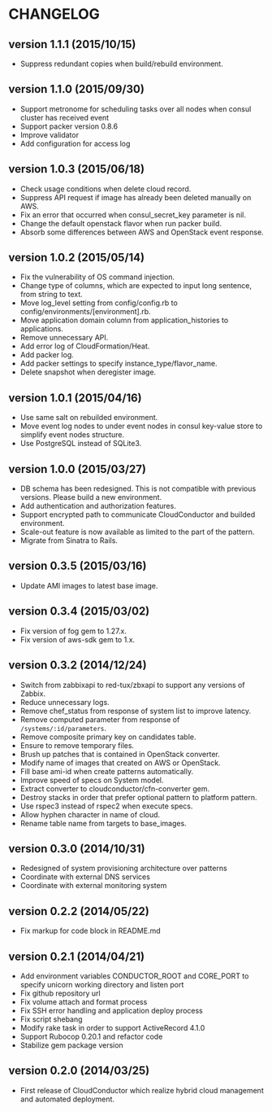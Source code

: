 CHANGELOG
=========

## version 1.1.1 (2015/10/15)

  - Suppress redundant copies when build/rebuild environment.

## version 1.1.0 (2015/09/30)

  - Support metronome for scheduling tasks over all nodes when consul cluster has received event
  - Support packer version 0.8.6
  - Improve validator
  - Add configuration for access log

## version 1.0.3 (2015/06/18)

  - Check usage conditions when delete cloud record.
  - Suppress API request if image has already been deleted manually on AWS.
  - Fix an error that occurred when consul_secret_key parameter is nil.
  - Change the default openstack flavor when run packer build.
  - Absorb some differences between AWS and OpenStack event response.

## version 1.0.2 (2015/05/14)

  - Fix the vulnerability of OS command injection.
  - Change type of columns, which are expected to input long sentence, from string to text.
  - Move log_level setting from config/config.rb to config/environments/[environment].rb.
  - Move application domain column from application_histories to applications.
  - Remove unnecessary API.
  - Add error log of CloudFormation/Heat.
  - Add packer log.
  - Add packer settings to specify instance_type/flavor_name.
  - Delete snapshot when deregister image.

## version 1.0.1 (2015/04/16)

  - Use same salt on rebuilded environment.
  - Move event log nodes to under event nodes in consul key-value store to simplify event nodes structure.
  - Use PostgreSQL instead of SQLite3.

## version 1.0.0 (2015/03/27)

  - DB schema has been redesigned. This is not compatible with previous versions. Please build a new environment.
  - Add authentication and authorization features.
  - Support encrypted path to communicate CloudConductor and builded environment.
  - Scale-out feature is now available as limited to the part of the pattern.
  - Migrate from Sinatra to Rails.

## version 0.3.5 (2015/03/16)

  - Update AMI images to latest base image.

## version 0.3.4 (2015/03/02)

  - Fix version of fog gem to 1.27.x.
  - Fix version of aws-sdk gem to 1.x.

## version 0.3.2 (2014/12/24)

  - Switch from zabbixapi to red-tux/zbxapi to support any versions of Zabbix.
  - Reduce unnecessary logs.
  - Remove chef_status from response of system list to improve latency.
  - Remove computed parameter from response of `/systems/:id/parameters`.
  - Remove composite primary key on candidates table.
  - Ensure to remove temporary files.
  - Brush up patches that is contained in OpenStack converter.
  - Modify name of images that created on AWS or OpenStack.
  - Fill base ami-id when create patterns automatically.
  - Improve speed of specs on System model.
  - Extract converter to cloudconductor/cfn-converter gem.
  - Destroy stacks in order that prefer optional pattern to platform pattern.
  - Use rspec3 instead of rspec2 when execute specs.
  - Allow hyphen character in name of cloud.
  - Rename table name from targets to base_images.

## version 0.3.0 (2014/10/31)

  - Redesigned of system provisioning architecture over patterns
  - Coordinate with external DNS services
  - Coordinate with external monitoring system

## version 0.2.2 (2014/05/22)

  - Fix markup for code block in README.md

## version 0.2.1 (2014/04/21)

  - Add environment variables CONDUCTOR_ROOT and CORE_PORT to specify unicorn working directory and listen port
  - Fix github repository url
  - Fix volume attach and format process
  - Fix SSH error handling and application deploy process
  - Fix script shebang
  - Modify rake task in order to support ActiveRecord 4.1.0
  - Support Rubocop 0.20.1 and refactor code
  - Stabilize gem package version

## version 0.2.0 (2014/03/25)

  - First release of CloudConductor which realize hybrid cloud management and automated deployment.

